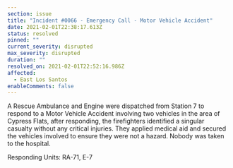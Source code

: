 ```yaml
---
section: issue
title: "Incident #0066 - Emergency Call - Motor Vehicle Accident"
date: 2021-02-01T22:38:17.613Z
status: resolved
pinned: ""
current_severity: disrupted
max_severity: disrupted
duration: ""
resolved_on: 2021-02-01T22:52:16.986Z
affected:
  - East Los Santos
enableComments: false
---
```

A Rescue Ambulance and Engine were dispatched from Station 7 to respond to a Motor Vehicle Accident involving two vehicles in the area of Cypress Flats, after responding, the firefighters identified a singular casualty without any critical injuries. They applied medical aid and secured the vehicles involved to ensure they were not a hazard. Nobody was taken to the hospital.

Responding Units: RA-71, E-7